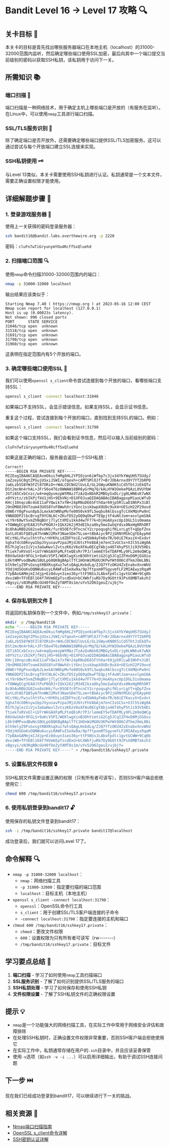 # Bandit Level 16 → Level 17 攻略 🔍

## 关卡目标 🎯

本关卡的目标是首先找出哪些服务器端口在本地主机（localhost）的31000-32000范围内监听，然后确定哪些端口使用SSL加密，最后向其中一个端口提交当前级别的密码以获取SSH私钥，该私钥用于访问下一关。

## 所需知识 📚

### 端口扫描 🔎

端口扫描是一种网络技术，用于确定主机上哪些端口是开放的（有服务在监听）。在Linux中，可以使用`nmap`工具进行端口扫描。

### SSL/TLS服务识别 🔐

除了确定端口是否开放外，还需要确定哪些端口提供SSL/TLS加密服务。这可以通过尝试与每个开放端口建立SSL连接来实现。

### SSH私钥使用 🗝️

与Level 13类似，本关卡需要使用SSH私钥进行认证。私钥通常是一个文本文件，需要正确设置权限才能使用。

## 详细解题步骤 📝

### 1. 登录游戏服务器 🔐

使用上一关获得的密码登录服务器：

```bash
ssh bandit16@bandit.labs.overthewire.org -p 2220
```

密码：`cluFn7wTiGryunymYOu4RcffSxQluehd`

### 2. 扫描端口范围 🔍

使用`nmap`命令扫描31000-32000范围内的端口：

```bash
nmap -p 31000-32000 localhost
```

输出结果应该类似于：

```
Starting Nmap 7.40 ( https://nmap.org ) at 2023-05-16 12:00 CEST
Nmap scan report for localhost (127.0.0.1)
Host is up (0.00023s latency).
Not shown: 996 closed ports
PORT      STATE SERVICE
31046/tcp open  unknown
31518/tcp open  unknown
31691/tcp open  unknown
31790/tcp open  unknown
31960/tcp open  unknown
```

这表明在指定范围内有5个开放的端口。

### 3. 确定哪些端口使用SSL 🔐

我们可以使用`openssl s_client`命令尝试连接到每个开放的端口，看哪些端口支持SSL：

```bash
openssl s_client -connect localhost:31046
```

如果端口不支持SSL，会显示错误信息。如果支持SSL，会显示证书信息。

重复这个过程，尝试连接到每个开放的端口，直到找到支持SSL的端口。例如：

```bash
openssl s_client -connect localhost:31790
```

如果这个端口支持SSL，我们会看到证书信息，然后可以输入当前级别的密码：

```
cluFn7wTiGryunymYOu4RcffSxQluehd
```

如果这是正确的端口，服务器会返回一个SSH私钥：

```
Correct!
-----BEGIN RSA PRIVATE KEY-----
MIIEogIBAAKCAQEAvmOkuifmMg6HL2YPIOjon6iWfbp7c3jx34YkYWqUH57SUdyJ
imZzeyGC0gtZPGujUSxiJSWI/oTqexh+cAMTSMlOJf7+BrJObArnxd9Y7YT2bRPQ
Ja6Lzb558YW3FZl87ORiO+rW4LCDCNd2lUvLE/GL2GWyuKN0K5iCd5TbtJzEkQTu
DSt2mcNn4rhAL+JFr56o4T6z8WWAW18BR6yGrMq7Q/kALHYW3OekePQAzL0VUYbW
JGTi65CxbCnzc/w4+mqQyvmzpWtMAzJTzAzQxNbkR2MBGySxDLrjg0LWN6sK7wNX
x0YVztz/zbIkPjfkU1jHS+9EbVNj+D1XFOJuaQIDAQABAoIBABagpxpM1aoLWfvD
KHcj10nqcoBc4oE11aFYQwik7xfW+24pRNuDE6SFthOar69jp5RlLwD1NhPx3iBl
J9nOM8OJ0VToum43UOS8YxF8WwhXriYGnc1sskbwpXOUDc9uX4+UESzH22P29ovd
d8WErY0gPxun8pbJLmxkAtWNhpMvfe0050vk9TL5wqbu9AlbssgTcCXkMQnPw9nC
YNN6DDP2lbcBrvgT9YCNL6C+ZKufD52yOQ9qOkwFTEQpjtF4uNtJom+asvlpmS8A
vLY9r60wYSvmZhNqBUrj7lyCtXMIu1kkd4w7F77k+DjHoAXyxcUp1DGL51sOmama
+TOWWgECgYEA8JtPxP0GRJ+IQkX262jM3dEIkza8ky5moIwUqYdsx0NxHgRRhORT
8c8hAuRBb2G82so8vUHk/fur85OEfc9TncnCY2crpoqsghifKLxrLgtT+qDpfZnx
SatLdt8GfQ85yA7hnWWJ2MxF3NaeSDm75Lsm+tBbAiyc9P2jGRNtMSkCgYEAypHd
HCctNi/FwjulhttFx/rHYKhLidZDFYeiE/v45bN4yFm8x7R/b0iE7KaszX+Exdvt
SghaTdcG0Knyw1bpJVyusavPzpaJMjdJ6tcFhVAbAjm7enCIvGCSx+X3l5SiWg0A
R57hJglezIiVjv3aGwHwvlZvtszK6zV6oXFAu0ECgYAbjo46T4hyP5tJi93V5HDi
Ttiek7xRVxUl+iU7rWkGAXFpMLFteQEsRr7PJ/lemmEY5eTDAFMLy9FL2m9oQWCg
R8VdwSk8r9FGLS+9aKcV5PI/WEKlwgXinB3OhYimtiG2Cg5JCqIZFHxD6MjEGOiu
L8ktHMPvodBwNsSBULpG0QKBgBAplTfC1HOnWiMGOU3KPwYWt0O6CdTkmJOmL8Ni
blh9elyZ9FsGxsgtRBXRsqXuz7wtsQAgLHxbdLq/ZJQ7YfzOKU4ZxEnabvXnvWkU
YOdjHdSOoKvDQNWu6ucyLRAWFuISeXw9a/9p7ftpxm0TSgyvmfLF2MIAEwyzRqaM
77pBAoGAMmjmIJdjp+Ez8duyn3ieo36yrttF5NSsJLAbxFpdlc1gvtGCWW+9Cq0b
dxviW8+TFVEBl1O4f7HVm6EpTscdDxU+bCXWkfjuRb7Dy9GOtt9JPsX8MBTakzh3
vBgsyi/sN3RqRBcGU40fOoZyfAMT8s1m/uYv52O6IgeuZ/ujbjY=
-----END RSA PRIVATE KEY-----
```

### 4. 保存私钥到文件 💾

将返回的私钥保存到一个文件中，例如`/tmp/sshkey17.private`：

```bash
mkdir -p /tmp/bandit16
echo "-----BEGIN RSA PRIVATE KEY-----
MIIEogIBAAKCAQEAvmOkuifmMg6HL2YPIOjon6iWfbp7c3jx34YkYWqUH57SUdyJ
imZzeyGC0gtZPGujUSxiJSWI/oTqexh+cAMTSMlOJf7+BrJObArnxd9Y7YT2bRPQ
Ja6Lzb558YW3FZl87ORiO+rW4LCDCNd2lUvLE/GL2GWyuKN0K5iCd5TbtJzEkQTu
DSt2mcNn4rhAL+JFr56o4T6z8WWAW18BR6yGrMq7Q/kALHYW3OekePQAzL0VUYbW
JGTi65CxbCnzc/w4+mqQyvmzpWtMAzJTzAzQxNbkR2MBGySxDLrjg0LWN6sK7wNX
x0YVztz/zbIkPjfkU1jHS+9EbVNj+D1XFOJuaQIDAQABAoIBABagpxpM1aoLWfvD
KHcj10nqcoBc4oE11aFYQwik7xfW+24pRNuDE6SFthOar69jp5RlLwD1NhPx3iBl
J9nOM8OJ0VToum43UOS8YxF8WwhXriYGnc1sskbwpXOUDc9uX4+UESzH22P29ovd
d8WErY0gPxun8pbJLmxkAtWNhpMvfe0050vk9TL5wqbu9AlbssgTcCXkMQnPw9nC
YNN6DDP2lbcBrvgT9YCNL6C+ZKufD52yOQ9qOkwFTEQpjtF4uNtJom+asvlpmS8A
vLY9r60wYSvmZhNqBUrj7lyCtXMIu1kkd4w7F77k+DjHoAXyxcUp1DGL51sOmama
+TOWWgECgYEA8JtPxP0GRJ+IQkX262jM3dEIkza8ky5moIwUqYdsx0NxHgRRhORT
8c8hAuRBb2G82so8vUHk/fur85OEfc9TncnCY2crpoqsghifKLxrLgtT+qDpfZnx
SatLdt8GfQ85yA7hnWWJ2MxF3NaeSDm75Lsm+tBbAiyc9P2jGRNtMSkCgYEAypHd
HCctNi/FwjulhttFx/rHYKhLidZDFYeiE/v45bN4yFm8x7R/b0iE7KaszX+Exdvt
SghaTdcG0Knyw1bpJVyusavPzpaJMjdJ6tcFhVAbAjm7enCIvGCSx+X3l5SiWg0A
R57hJglezIiVjv3aGwHwvlZvtszK6zV6oXFAu0ECgYAbjo46T4hyP5tJi93V5HDi
Ttiek7xRVxUl+iU7rWkGAXFpMLFteQEsRr7PJ/lemmEY5eTDAFMLy9FL2m9oQWCg
R8VdwSk8r9FGLS+9aKcV5PI/WEKlwgXinB3OhYimtiG2Cg5JCqIZFHxD6MjEGOiu
L8ktHMPvodBwNsSBULpG0QKBgBAplTfC1HOnWiMGOU3KPwYWt0O6CdTkmJOmL8Ni
blh9elyZ9FsGxsgtRBXRsqXuz7wtsQAgLHxbdLq/ZJQ7YfzOKU4ZxEnabvXnvWkU
YOdjHdSOoKvDQNWu6ucyLRAWFuISeXw9a/9p7ftpxm0TSgyvmfLF2MIAEwyzRqaM
77pBAoGAMmjmIJdjp+Ez8duyn3ieo36yrttF5NSsJLAbxFpdlc1gvtGCWW+9Cq0b
dxviW8+TFVEBl1O4f7HVm6EpTscdDxU+bCXWkfjuRb7Dy9GOtt9JPsX8MBTakzh3
vBgsyi/sN3RqRBcGU40fOoZyfAMT8s1m/uYv52O6IgeuZ/ujbjY=
-----END RSA PRIVATE KEY-----" > /tmp/bandit16/sshkey17.private
```

### 5. 设置私钥文件权限 🔒

SSH私钥文件需要设置正确的权限（只有所有者可读写），否则SSH客户端会拒绝使用它：

```bash
chmod 600 /tmp/bandit16/sshkey17.private
```

### 6. 使用私钥登录到bandit17 🔓

使用保存的私钥文件登录到bandit17：

```bash
ssh -i /tmp/bandit16/sshkey17.private bandit17@localhost
```

成功登录后，我们就可以访问Level 17了。

## 命令解释 🔍

- `nmap -p 31000-32000 localhost`：
  - `nmap`：网络扫描工具
  - `-p 31000-32000`：指定要扫描的端口范围
  - `localhost`：目标主机（本地主机）
- `openssl s_client -connect localhost:31790`：
  - `openssl`：OpenSSL命令行工具
  - `s_client`：用于创建SSL/TLS客户端连接的子命令
  - `-connect localhost:31790`：指定要连接的主机和端口
- `chmod 600 /tmp/bandit16/sshkey17.private`：
  - `chmod`：更改文件权限
  - `600`：设置权限为只有所有者可读写（rw-------）
  - `/tmp/bandit16/sshkey17.private`：目标文件

## 学习要点总结 📌

1. **端口扫描** - 学习了如何使用`nmap`工具扫描端口
2. **SSL服务识别** - 了解了如何识别提供SSL/TLS服务的端口
3. **SSH私钥处理** - 学习了如何保存和使用SSH私钥
4. **文件权限设置** - 了解了SSH私钥文件的正确权限设置

## 提示 💡

- `nmap`是一个功能强大的网络扫描工具，在实际工作中常用于网络安全评估和故障排除
- 在处理SSH私钥时，正确设置文件权限非常重要，否则SSH客户端会拒绝使用它
- 在实际工作中，私钥通常存储在用户的`.ssh`目录中，并且应该妥善保管
- 使用`-v`选项（如`ssh -v -i ...`）可以启用详细输出，有助于调试SSH连接问题

## 下一步 ⏭️

现在我们已经成功登录到bandit17，可以继续进行下一关的挑战。

## 相关资源 🔗

- [Nmap端口扫描指南](https://nmap.org/book/man-port-scanning-basics.html)
- [OpenSSL s_client命令详解](https://www.openssl.org/docs/man1.1.1/man1/openssl-s_client.html)
- [SSH密钥认证详解](https://www.digitalocean.com/community/tutorials/ssh-essentials-working-with-ssh-servers-clients-and-keys)
